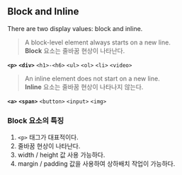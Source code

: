 ## Block and Inline

There are two display values: block and inline.

> A block-level element always starts on a new line.</br> **Block** 요소는 줄바꿈 현상이 나타난다.

**`<p>`** **`<div>`** `<h1>-<h6>` `<ul>` `<ol>` `<li>` `<video>`

> An inline element does not start on a new line.</br> **Inline** 요소는 줄바꿈 현상이 나타나지 않는다.

**`<a>`** **`<span>`** `<button>` `<input>` `<img>`

### Block 요소의 특징

1. `<p>` 태그가 대표적이다.
2. 줄바꿈 현상이 나타난다.
3. width / height 값 사용 가능하다.
4. margin / padding 값을 사용하여 상하배치 작업이 가능하다.
